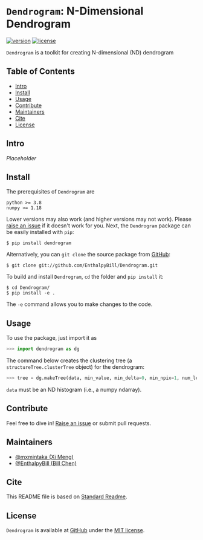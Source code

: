 # `Dendrogram`: N-Dimensional Dendrogram

[![version](https://img.shields.io/badge/version-v0.1-brightgreen.svg?style=flat)](https://github.com/EnthalpyBill/Dentrogram)
[![license](https://img.shields.io/badge/license-MIT-blue.svg?style=flat)](LICENSE)

`Dendrogram` is a toolkit for creating N-dimensional (ND) dendrogram 

## Table of Contents

- [Intro](#intro)
- [Install](#install)
- [Usage](#usage)
- [Contribute](#contribute)
- [Maintainers](#maintainers)
- [Cite](#cite)
- [License](#license)

## Intro

*Placeholder*

## Install

The prerequisites of `Dendrogram` are 

```
python >= 3.8
numpy >= 1.18
```

Lower versions may also work (and higher versions may not work). Please [raise an issue](https://github.com/EnthalpyBill/Dendrogram/issues/new) if it doesn't work for you. Next, the `Dendrogram` package can be easily installed with `pip`:
```shell
$ pip install dendrogram
```
Alternatively, you can `git clone` the source package from [GitHub](https://github.com/EnthalpyBill/Dendrogram):
```shell
$ git clone git://github.com/EnthalpyBill/Dendrogram.git
```
To build and install `Dendrogram`, `cd` the folder and `pip install` it:
```shell
$ cd Dendrogram/
$ pip install -e .
```
The `-e` command allows you to make changes to the code.

## Usage

To use the package, just import it as
```python
>>> import dendrogram as dg
```
The command below creates the clustering tree (a `structureTree.clusterTree` object) for the dendrogram:
```python
>>> tree = dg.makeTree(data, min_value, min_delta=0, min_npix=1, num_level=100)
```
`data` must be an ND histogram (i.e., a numpy ndarray). 

## Contribute

Feel free to dive in! [Raise an issue](https://github.com/EnthalpyBill/Dendrogram/issues/new) or submit pull requests.

## Maintainers

- [@mxmintaka (Xi Meng)](https://github.com/mxmintaka)
- [@EnthalpyBill (Bill Chen)](https://github.com/EnthalpyBill)

## Cite

This README file is based on [Standard Readme](https://github.com/RichardLitt/standard-readme).

## License

`Dendrogram` is available at [GitHub](https://github.com/EnthalpyBill/Dendrogram) under the [MIT license](LICENSE).